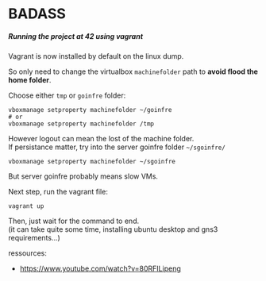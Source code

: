 # BADASS

##### Running the project at 42 using vagrant
Vagrant is now installed by default on the linux dump.   

So only need to change the virtualbox `machinefolder` path to **avoid flood the home folder**.

Choose either `tmp` or `goinfre` folder:
```shell
vboxmanage setproperty machinefolder ~/goinfre
# or
vboxmanage setproperty machinefolder /tmp
```
However logout can mean the lost of the machine folder.  
If persistance matter, try into the server goinfre folder `~/sgoinfre/`  
```shell
vboxmanage setproperty machinefolder ~/sgoinfre
```
But server goinfre probably means slow VMs.

Next step, run the vagrant file:
```shell
vagrant up
```
Then, just wait for the command to end.  
(it can take quite some time, installing ubuntu desktop and gns3 requirements...)

ressources:
- https://www.youtube.com/watch?v=80RFILipeng
